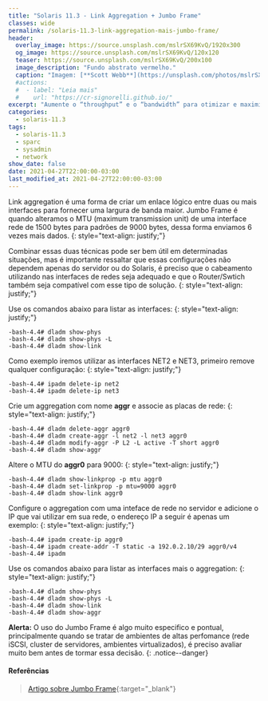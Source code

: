 ```yaml
---
title: "Solaris 11.3 - Link Aggregation + Jumbo Frame"
classes: wide
permalink: /solaris-11.3-link-aggregation-mais-jumbo-frame/
header:
  overlay_image: https://source.unsplash.com/mslrSX69KvQ/1920x300
  og_image: https://source.unsplash.com/mslrSX69KvQ/120x120
  teaser: https://source.unsplash.com/mslrSX69KvQ/200x100
  image_description: "Fundo abstrato vermelho."
  caption: "Imagem: [**Scott Webb**](https://unsplash.com/photos/mslrSX69KvQ)"
  #actions:
  #  - label: "Leia mais"
  #    url: "https://cr-signorelli.github.io/"
excerpt: "Aumente o “throughput” e o “bandwidth” para otimizar e maximizar a performance do seu sistema."
categories:
  - solaris-11.3
tags:
  - solaris-11.3
  - sparc
  - sysadmin
  - network
show_date: false
date: 2021-04-27T22:00:00-03:00
last_modified_at: 2021-04-27T22:00:00-03:00
---
```


Link aggregation é uma forma de criar um enlace lógico entre duas ou mais interfaces para fornecer uma largura de banda maior. Jumbo Frame é quando alteramos o MTU (maximum transmission unit) de uma interface rede de 1500 bytes para padrões de 9000 bytes, dessa forma enviamos 6 vezes mais dados.
{: style="text-align: justify;"}

Combinar essas duas técnicas pode ser bem útil em determinadas situações, mas é importante ressaltar que essas configurações não dependem apenas do servidor ou do Solaris, é preciso que o cabeamento utilizando nas interfaces de redes seja adequado e que o Router/Swtich também seja compatível com esse tipo de solução.
{: style="text-align: justify;"}

Use os comandos abaixo para listar as interfaces:
{: style="text-align: justify;"}

```console
-bash-4.4# dladm show-phys
-bash-4.4# dladm show-phys -L
-bash-4.4# dladm show-link
```

Como exemplo iremos utilizar as interfaces NET2 e NET3, primeiro remove qualquer configuração:
{: style="text-align: justify;"}

```console
-bash-4.4# ipadm delete-ip net2
-bash-4.4# ipadm delete-ip net3
```

Crie um aggregation com nome **aggr** e associe as placas de rede:
{: style="text-align: justify;"}

```console
-bash-4.4# dladm delete-aggr aggr0
-bash-4.4# dladm create-aggr -l net2 -l net3 aggr0
-bash-4.4# dladm modify-aggr -P L2 -L active -T short aggr0
-bash-4.4# dladm show-aggr
```

Altere o MTU do **aggr0** para 9000:
{: style="text-align: justify;"}

```console
-bash-4.4# dladm show-linkprop -p mtu aggr0
-bash-4.4# dladm set-linkprop -p mtu=9000 aggr0
-bash-4.4# dladm show-link aggr0
```

Configure o aggregation com uma inteface de rede no servidor e adicione o IP que vai utilizar em sua rede, o endereço IP a seguir é apenas um exemplo:
{: style="text-align: justify;"}

```console
-bash-4.4# ipadm create-ip aggr0
-bash-4.4# ipadm create-addr -T static -a 192.0.2.10/29 aggr0/v4
-bash-4.4# ipadm 
```

Use os comandos abaixo para listar as interfaces mais o aggregation:
{: style="text-align: justify;"}

```console
-bash-4.4# dladm show-phys
-bash-4.4# dladm show-phys -L
-bash-4.4# dladm show-link
-bash-4.4# dladm show-aggr
```

**Alerta:** O uso do Jumbo Frame é algo muito especifico e pontual, principalmente quando se tratar de ambientes de altas perfomance (rede iSCSI, cluster de servidores, ambientes virtualizados), é preciso avaliar muito bem antes de tormar essa decisão.
{: .notice--danger}

#### Referências

> [Artigo sobre Jumbo Frame](https://skymonitor.com/pt/o-que-sao-jumbo-frames/){:target="_blank"}  

